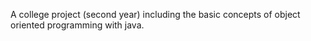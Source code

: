 A college project (second year) including the basic concepts of object oriented programming with java.

